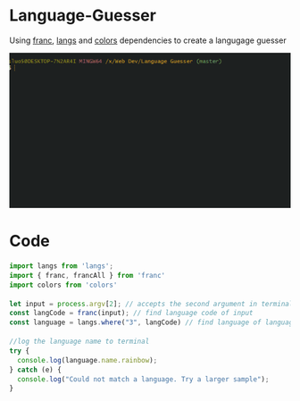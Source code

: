 # Language-Guesser

Using [franc](https://www.npmjs.com/package/franc), [langs](https://www.npmjs.com/package/langs) and [colors](https://www.npmjs.com/package/colors) dependencies to create a langugage guesser

<img src = "https://github.com/SLuo490/Language-Guesser/blob/master/languageGuesser.gif" width = "1000px">


# Code

```js
import langs from 'langs';
import { franc, francAll } from 'franc'
import colors from 'colors'

let input = process.argv[2]; // accepts the second argument in terminal
const langCode = franc(input); // find language code of input 
const language = langs.where("3", langCode) // find language of language code

//log the language name to terminal
try {
  console.log(language.name.rainbow);
} catch (e) {
  console.log("Could not match a language. Try a larger sample");
}
```
